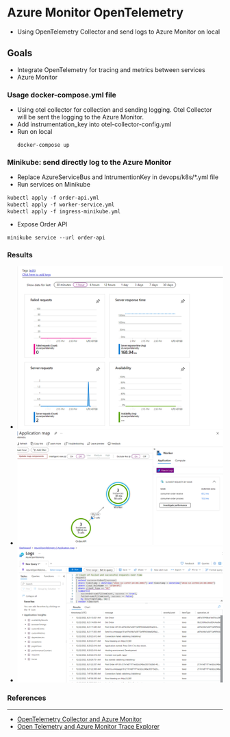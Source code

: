 # Azure Monitor OpenTelemetry
+ Using OpenTelemetry Collector and send logs to Azure Monitor on local

## Goals
+ Integrate OpenTelemetry for tracing and metrics between services
+ Azure Monitor


### Usage docker-compose.yml file
+ Using otel collector for collection and sending logging. Otel Collector will be sent the logging to the Azure Monitor.
+ Add instrumentation_key into otel-collector-config.yml
+ Run on local
    ```
    docker-compose up
    ```

### Minikube: send directly log to the Azure Monitor
+ Replace AzureServiceBus and IntrumentionKey in devops/k8s/*.yml file
+ Run services on Minikube
```
kubectl apply -f order-api.yml
kubectl apply -f worker-service.yml
kubectl apply -f ingress-minikube.yml
```

+ Expose Order API

```
minikube service --url order-api
```

### Results
+ ![Overview Monitor](./images/overview-monitor.png)
+ ![Application Map](./images/application-map.png)
+ ![Logs](./images/monitor-logs.png)

### References
---------------
+ [OpenTelemetry Collector and Azure Monitor](https://purple.telstra.com/blog/dotnet--opentelemetry-collector--and-azure-monitor)
+ [Open Telemetry and Azure Monitor Trace Explorer](https://tech.playgokids.com/open-telemetry-azure-monitor-trace-exporter/)
